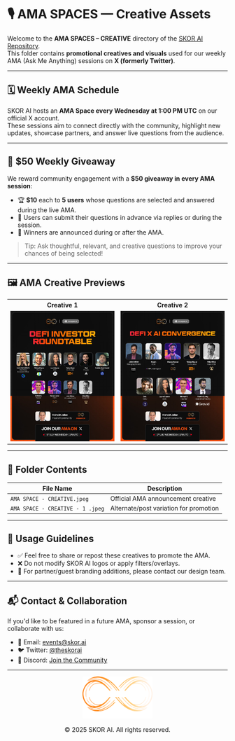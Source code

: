 # 🎙️ AMA SPACES — Creative Assets

Welcome to the **AMA SPACES – CREATIVE** directory of the [SKOR AI Repository](https://github.com/TheSkorAI/SKOR-AI).  
This folder contains **promotional creatives and visuals** used for our weekly AMA (Ask Me Anything) sessions on **X (formerly Twitter)**.

---

## 🗓️ Weekly AMA Schedule

SKOR AI hosts an **AMA Space every Wednesday at 1:00 PM UTC** on our official X account.  
These sessions aim to connect directly with the community, highlight new updates, showcase partners, and answer live questions from the audience.

---

## 🎁 $50 Weekly Giveaway

We reward community engagement with a **$50 giveaway in every AMA session**:

- 🏆 **$10** each to **5 users** whose questions are selected and answered during the live AMA.
- 💬 Users can submit their questions in advance via replies or during the session.
- 📢 Winners are announced during or after the AMA.

> Tip: Ask thoughtful, relevant, and creative questions to improve your chances of being selected!

---

## 🖼️ AMA Creative Previews

<div align="center">

<table>
  <tr>
    <th>Creative 1</th>
    <th>Creative 2</th>
  </tr>
  <tr>
    <td align="center">
      <img src="./AMA%20SPACE%20-%20CREATIVE.jpeg" alt="AMA Space Creative 1" width="400"/>
    </td>
    <td align="center">
      <img src="./AMA%20SPACE%20-%20CREATIVE%20-%201%20.jpeg" alt="AMA Space Creative 2" width="400"/>
    </td>
  </tr>
</table>

</div>

---

## 📂 Folder Contents

<div align="center">

| File Name                         | Description                              |
|----------------------------------|------------------------------------------|
| `AMA SPACE - CREATIVE.jpeg`      | Official AMA announcement creative       |
| `AMA SPACE - CREATIVE - 1 .jpeg` | Alternate/post variation for promotion   |

</div>

---

## 📐 Usage Guidelines

- ✅ Feel free to share or repost these creatives to promote the AMA.
- ❌ Do not modify SKOR AI logos or apply filters/overlays.
- 🎨 For partner/guest branding additions, please contact our design team.

---

## 📬 Contact & Collaboration

If you'd like to be featured in a future AMA, sponsor a session, or collaborate with us:

- 📧 Email: [events@skor.ai](mailto:events@skor.ai)  
- 🐦 Twitter: [@theskorai](https://twitter.com/theskorai)  
- 💬 Discord: [Join the Community](https://discord.gg/yourdiscord)

---

<p align="center">
  <img src="https://github.com/TheSkorAI/SKOR-AI/raw/main/SKOR%20AI%20Agents%20Logo%20(Primary).png" alt="SKOR AI Logo" width="160" />
</p>

<p align="center">
  © 2025 SKOR AI. All rights reserved.
</p>
